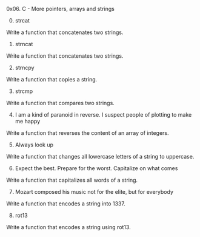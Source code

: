 0x06. C - More pointers, arrays and strings


 0. strcat

Write a function that concatenates two strings.

 1. strncat

Write a function that concatenates two strings.

 2. strncpy 

Write a function that copies a string.

 3. strcmp 

Write a function that compares two strings.

 4. I am a kind of paranoid in reverse. I suspect people of plotting to make me happy 

Write a function that reverses the content of an array of integers.

 5. Always look up

Write a function that changes all lowercase letters of a string to uppercase.

 6. Expect the best. Prepare for the worst. Capitalize on what comes 

Write a function that capitalizes all words of a string.

 7. Mozart composed his music not for the elite, but for everybody 

Write a function that encodes a string into 1337.

 8. rot13 

Write a function that encodes a string using rot13.
